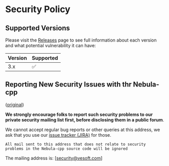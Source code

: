 # Security Policy

## Supported Versions

Please visit the [Releases](https://github.com/vesoft-inc/nebula-cpp/releases) page to see full information about each version 
and what potential vulnerability it can have:

| Version | Supported          |
|---------|--------------------|
| 3.x     | :white_check_mark: |

## Reporting New Security Issues with thr Nebula-cpp

([original](https://github.com/vesoft-inc/nebula-cpp/security))

**We strongly encourage folks to report such security problems to our private security mailing list first,
before disclosing them in a public forum**.

We cannot accept regular bug reports or other queries at this address, we ask that you use our
[issue tracker (JIRA)](https://github.com/vesoft-inc/nebula-cpp/issues) for those.

```
All mail sent to this address that does not relate to security problems in the Nebula-cpp source code will be ignored
```



The mailing address is: [security@vesoft.com]
